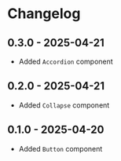 # Changelog

## 0.3.0 - 2025-04-21

- Added `Accordion` component

## 0.2.0 - 2025-04-21

- Added `Collapse` component

## 0.1.0 - 2025-04-20

- Added `Button` component
